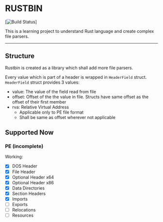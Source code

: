 # RUSTBIN

[![Build Status](https://github.com/sunilkr/rustbin/actions/workflows/build.yml/badge.svg?branch=main)]

This is a learning project to understand Rust language and create complex file parsers.

---

## Structure

Rustbin is created as a library which shall add more file parsers.

Every value which is part of a header is wrapped in `HeaderField` struct. `HeaderField` struct provides 3 values:

- value: The value of the field read from file
- offset: Offset of the the value in file. Structs have same offset as the offset of their first member
- rva: Relative Virtual Address
  - Applicable only to PE file format
  - Shall be same as offset wherever not applicable

## Supported Now

### PE (incomplete)

Working:

- [x] DOS Header
- [x] File Header
- [x] Optional Header x64
- [x] Optional Header x86
- [x] Data Directories
- [x] Section Headers
- [x] Imports
- [ ] Exports
- [ ] Relocations
- [ ] Resources
